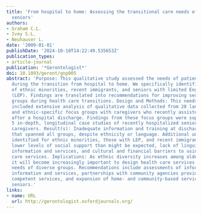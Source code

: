 ```yaml
---
title: 'From hospital to home: Assessing the transitional care needs of vulnerable
  seniors'
authors:
- Graham C.L.
- Ivey S.L.
- Neuhauser L.
date: '2009-01-01'
publishDate: '2024-10-10T14:22:49.535653Z'
publication_types:
- article-journal
publication: '*Gerontologist*'
doi: 10.1093/geront/gnp005
abstract: 'Purpose: This qualitative study assessed the needs of patients and caregivers
  during the transition from hospital to home. We specifically identified unmet needs
  of ethnic minorities, recent immigrants, and seniors with limited English proficiency
  (LEP). Findings are translated into recommendations for improving services to these
  groups during health care transitions. Design and Methods: This needs assessment
  included extensive analysis of qualitative data collected from 20 language-, culture-,
  and ethnic-specific focus groups with caregivers who recently assisted a senior
  after a hospital discharge. Findings from these focus groups were supplemented by
  5 in-depth, longitudinal case studies of recently hospitalized seniors and their
  caregivers. Result(s): Inadequate information and training at discharge were themes
  that spanned all groups, despite ethnicity or language. Additional unmet needs were
  identified for ethnic minorities, those with LEP, and recent immigrants, including
  lower levels of social support than might be expected, lack of linguistically appropriate
  information and services, and cultural and financial barriers to using long-term
  care services. Implications: As ethnic diversity increases among older Americans,
  it will become increasingly important to design health care services to meet the
  needs of diverse groups. Recommendations include assessments of informal care, bilingual
  information and services, partnerships with community agencies providing culturally
  competent services, and expansion of home- and community-based services to near-poor
  seniors.'
links:
- name: URL
  url: http://gerontologist.oxfordjournals.org/
---
```

